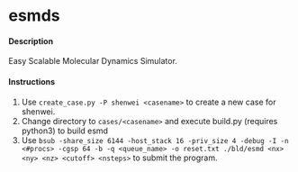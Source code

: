 # esmds

#### Description
Easy Scalable Molecular Dynamics Simulator.

#### Instructions

1. Use `create_case.py -P shenwei <casename>` to create a new case for shenwei.
2. Change directory to `cases/<casename>` and execute build.py (requires python3) to build esmd
3. Use `bsub -share_size 6144 -host_stack 16 -priv_size 4 -debug -I -n <#procs> -cgsp 64 -b -q <queue_name> -o reset.txt ./bld/esmd <nx> <ny> <nz> <cutoff> <nsteps>` to submit the program.

